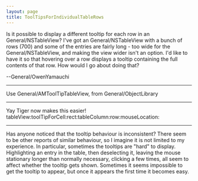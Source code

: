 ```yaml
---
layout: page
title: ToolTipsForIndividualTableRows
---
```




Is it possible to display a different tooltip for each row in an General/NSTableView? I've got an General/NSTableView with a bunch of rows (700) and some of the entries are fairly long - too wide for the General/NSTableView, and making the view wider isn't an option. I'd like to have it so that hovering over a row displays a tooltip containing the full contents of that row. How would I go about doing that?

--General/OwenYamauchi

----

Use General/AMToolTipTableView, from General/ObjectLibrary

----

Yay Tiger now makes this easier!     tableView:toolTipForCell:rect:tableColumn:row:mouseLocation:

----

Has anyone noticed that the tooltip behaviour is inconsistent? There seem to be other reports of similar behaviour, so I imagine it is not limited to my experience. In particular, sometimes the tooltips are "hard" to display. Highlighting an entry in the table, then deselecting it, leaving the mouse stationary longer than normally necessary, clicking a few times, all seem to affect whether the tooltip gets shown. Sometimes it seems impossible to get the tooltip to appear, but once it appears the first time it becomes easy.
